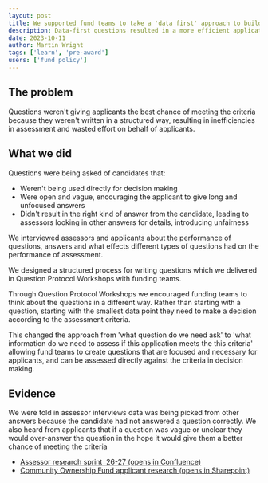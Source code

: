 ```yaml
---
layout: post
title: We supported fund teams to take a 'data first' approach to building out their application forms. 
description: Data-first questions resulted in a more efficient application and assessment process.
date: 2023-10-11
author: Martin Wright
tags: ['learn', 'pre-award'] 
users: ['fund policy']
---
```


## The problem
Questions weren't giving applicants the best chance of meeting the criteria because they weren't written in a structured way, resulting in inefficiencies in assessment and wasted effort on behalf of applicants.

## What we did
Questions were being asked of candidates that:
- Weren't being used directly for decision making
- Were open and vague, encouraging the applicant to give long and unfocused answers
- Didn't result in the right kind of answer from the candidate, leading to assessors looking in other answers for details, introducing unfairness

We interviewed assessors and applicants about the performance of questions, answers and what effects different types of questions had on the performance of assessment.

We designed a structured process for writing questions which we delivered in Question Protocol Workshops with funding teams.

Through Question Protocol Workshops we encouraged funding teams to think about the questions in a different way. Rather than starting with a question, starting with the smallest data point they need to make a decision according to the assessment criteria.

This changed the approach from 'what question do we need ask' to 'what information do we need to assess if this application meets the this criteria' allowing fund teams to create questions that are focused and necessary for applicants, and can be assessed directly against the criteria in decision making.

## Evidence
We were told in assessor interviews data was being picked from other answers because the candidate had not answered a question correctly. We also heard from applicants that if a question was vague or unclear they would over-answer the question in the hope it would give them a better chance of meeting the criteria


- [Assessor research sprint  26-27 (opens in Confluence)](https://dluhcdigital.atlassian.net/wiki/spaces/FS/pages/5236144/Sprint+26-27+-+Round+2+Window+1+-+Interviews+with+applicants+and+contracted+commercial+assessors)
- [Community Ownership Fund applicant research (opens in Sharepoint)](https://mhclg.sharepoint.com.mcas.ms/:p:/s/FundingServiceDesignTeam/ETNJ66o7J65IuEjvu1a7igAByZ9LtBMezxW998FGD_rDow?e=d3SD0L)

